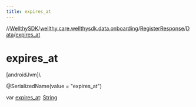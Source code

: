 ```yaml
---
title: expires_at
---
```

//[WellthySDK](../../../../index.html)/[wellthy.care.wellthysdk.data.onboarding](../../index.html)/[RegisterResponse](../index.html)/[Data](index.html)/[expires_at](expires_at.html)



# expires_at



[androidJvm]\




@SerializedName(value = "expires_at")



var [expires_at](expires_at.html): [String](https://kotlinlang.org/api/latest/jvm/stdlib/kotlin/-string/index.html)




